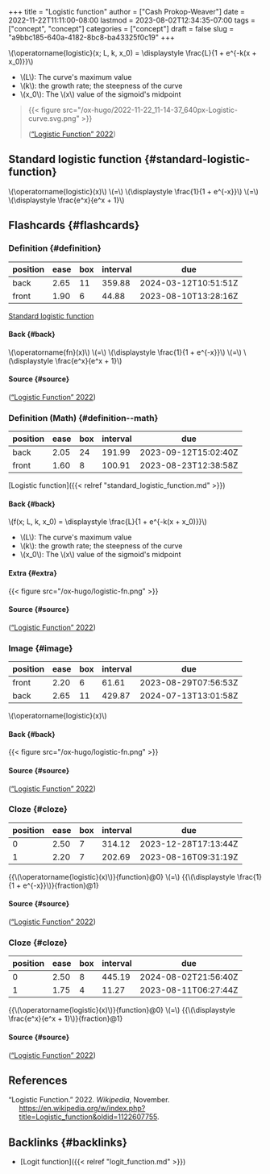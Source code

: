 +++
title = "Logistic function"
author = ["Cash Prokop-Weaver"]
date = 2022-11-22T11:11:00-08:00
lastmod = 2023-08-02T12:34:35-07:00
tags = ["concept", "concept"]
categories = ["concept"]
draft = false
slug = "a9bbc185-640a-4182-8bc8-ba43325f0c19"
+++

\\(\operatorname{logistic}(x; L, k, x\_0) = \displaystyle \frac{L}{1 + e^{-k(x + x\_0)}}\\)

-   \\(L\\): The curve's maximum value
-   \\(k\\): the growth rate; the steepness of the curve
-   \\(x\_0\\): The \\(x\\) value of the sigmoid's midpoint

> {{< figure src="/ox-hugo/2022-11-22_11-14-37_640px-Logistic-curve.svg.png" >}}
>
> (<a href="#citeproc_bib_item_1">“Logistic Function” 2022</a>)


## Standard logistic function {#standard-logistic-function}

\\(\operatorname{logistic}(x)\\) \\(=\\) \\(\displaystyle \frac{1}{1 + e^{-x}}\\) \\(=\\) \\(\displaystyle \frac{e^x}{e^x + 1}\\)


## Flashcards {#flashcards}


### Definition {#definition}

| position | ease | box | interval | due                  |
|----------|------|-----|----------|----------------------|
| back     | 2.65 | 11  | 359.88   | 2024-03-12T10:51:51Z |
| front    | 1.90 | 6   | 44.88    | 2023-08-10T13:28:16Z |

[Standard logistic function](#standard-logistic-function)


#### Back {#back}

\\(\operatorname{fn}(x)\\) \\(=\\) \\(\displaystyle \frac{1}{1 + e^{-x}}\\) \\(=\\) \\(\displaystyle \frac{e^x}{e^x + 1}\\)


#### Source {#source}

(<a href="#citeproc_bib_item_1">“Logistic Function” 2022</a>)


### Definition (Math) {#definition--math}

| position | ease | box | interval | due                  |
|----------|------|-----|----------|----------------------|
| back     | 2.05 | 24  | 191.99   | 2023-09-12T15:02:40Z |
| front    | 1.60 | 8   | 100.91   | 2023-08-23T12:38:58Z |

[Logistic function]({{< relref "standard_logistic_function.md" >}})


#### Back {#back}

\\(f(x; L, k, x\_0) = \displaystyle \frac{L}{1 + e^{-k(x + x\_0)}}\\)

-   \\(L\\): The curve's maximum value
-   \\(k\\): the growth rate; the steepness of the curve
-   \\(x\_0\\): The \\(x\\) value of the sigmoid's midpoint


#### Extra {#extra}

{{< figure src="/ox-hugo/logistic-fn.png" >}}


#### Source {#source}

(<a href="#citeproc_bib_item_1">“Logistic Function” 2022</a>)


### Image {#image}

| position | ease | box | interval | due                  |
|----------|------|-----|----------|----------------------|
| front    | 2.20 | 6   | 61.61    | 2023-08-29T07:56:53Z |
| back     | 2.65 | 11  | 429.87   | 2024-07-13T13:01:58Z |

\\(\operatorname{logistic}(x)\\)


#### Back {#back}

{{< figure src="/ox-hugo/logistic-fn.png" >}}


#### Source {#source}

(<a href="#citeproc_bib_item_1">“Logistic Function” 2022</a>)


### Cloze {#cloze}

| position | ease | box | interval | due                  |
|----------|------|-----|----------|----------------------|
| 0        | 2.50 | 7   | 314.12   | 2023-12-28T17:13:44Z |
| 1        | 2.20 | 7   | 202.69   | 2023-08-16T09:31:19Z |

{{\\(\operatorname{logistic}(x)\\)}{function}@0} \\(=\\) {{\\(\displaystyle \frac{1}{1 + e^{-x}}\\)}{fraction}@1}


#### Source {#source}

(<a href="#citeproc_bib_item_1">“Logistic Function” 2022</a>)


### Cloze {#cloze}

| position | ease | box | interval | due                  |
|----------|------|-----|----------|----------------------|
| 0        | 2.50 | 8   | 445.19   | 2024-08-02T21:56:40Z |
| 1        | 1.75 | 4   | 11.27    | 2023-08-11T06:27:44Z |

{{\\(\operatorname{logistic}(x)\\)}{function}@0} \\(=\\) {{\\(\displaystyle \frac{e^x}{e^x + 1}\\)}{fraction}@1}


#### Source {#source}

(<a href="#citeproc_bib_item_1">“Logistic Function” 2022</a>)

## References

<style>.csl-entry{text-indent: -1.5em; margin-left: 1.5em;}</style><div class="csl-bib-body">
  <div class="csl-entry"><a id="citeproc_bib_item_1"></a>“Logistic Function.” 2022. <i>Wikipedia</i>, November. <a href="https://en.wikipedia.org/w/index.php?title=Logistic_function&oldid=1122607755">https://en.wikipedia.org/w/index.php?title=Logistic_function&#38;oldid=1122607755</a>.</div>
</div>


## Backlinks {#backlinks}

-   [Logit function]({{< relref "logit_function.md" >}})
